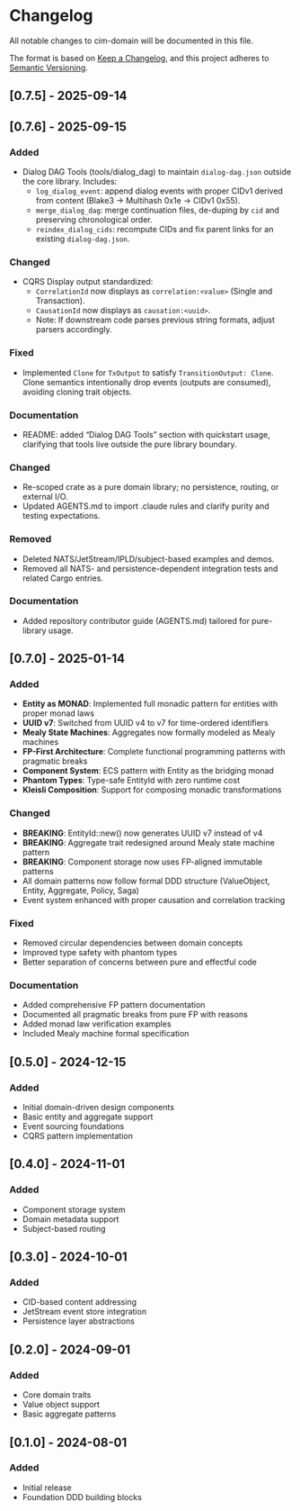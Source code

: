 # Changelog

All notable changes to cim-domain will be documented in this file.

The format is based on [Keep a Changelog](https://keepachangelog.com/en/1.0.0/),
and this project adheres to [Semantic Versioning](https://semver.org/spec/v2.0.0.html).

## [0.7.5] - 2025-09-14
## [0.7.6] - 2025-09-15

### Added
- Dialog DAG Tools (tools/dialog_dag) to maintain `dialog-dag.json` outside the core library. Includes:
  - `log_dialog_event`: append dialog events with proper CIDv1 derived from content (Blake3 → Multihash 0x1e → CIDv1 0x55).
  - `merge_dialog_dag`: merge continuation files, de-duping by `cid` and preserving chronological order.
  - `reindex_dialog_cids`: recompute CIDs and fix parent links for an existing `dialog-dag.json`.

### Changed
- CQRS Display output standardized:
  - `CorrelationId` now displays as `correlation:<value>` (Single and Transaction).
  - `CausationId` now displays as `causation:<uuid>`.
  - Note: If downstream code parses previous string formats, adjust parsers accordingly.

### Fixed
- Implemented `Clone` for `TxOutput` to satisfy `TransitionOutput: Clone`. Clone semantics intentionally drop events (outputs are consumed), avoiding cloning trait objects.

### Documentation
- README: added “Dialog DAG Tools” section with quickstart usage, clarifying that tools live outside the pure library boundary.

### Changed
- Re-scoped crate as a pure domain library; no persistence, routing, or external I/O.
- Updated AGENTS.md to import .claude rules and clarify purity and testing expectations.

### Removed
- Deleted NATS/JetStream/IPLD/subject-based examples and demos.
- Removed all NATS- and persistence-dependent integration tests and related Cargo entries.

### Documentation
- Added repository contributor guide (AGENTS.md) tailored for pure-library usage.

## [0.7.0] - 2025-01-14

### Added
- **Entity as MONAD**: Implemented full monadic pattern for entities with proper monad laws
- **UUID v7**: Switched from UUID v4 to v7 for time-ordered identifiers
- **Mealy State Machines**: Aggregates now formally modeled as Mealy machines
- **FP-First Architecture**: Complete functional programming patterns with pragmatic breaks
- **Component System**: ECS pattern with Entity as the bridging monad
- **Phantom Types**: Type-safe EntityId<T> with zero runtime cost
- **Kleisli Composition**: Support for composing monadic transformations

### Changed
- **BREAKING**: EntityId::new() now generates UUID v7 instead of v4
- **BREAKING**: Aggregate trait redesigned around Mealy state machine pattern
- **BREAKING**: Component storage now uses FP-aligned immutable patterns
- All domain patterns now follow formal DDD structure (ValueObject, Entity, Aggregate, Policy, Saga)
- Event system enhanced with proper causation and correlation tracking

### Fixed
- Removed circular dependencies between domain concepts
- Improved type safety with phantom types
- Better separation of concerns between pure and effectful code

### Documentation
- Added comprehensive FP pattern documentation
- Documented all pragmatic breaks from pure FP with reasons
- Added monad law verification examples
- Included Mealy machine formal specification

## [0.5.0] - 2024-12-15

### Added
- Initial domain-driven design components
- Basic entity and aggregate support
- Event sourcing foundations
- CQRS pattern implementation

## [0.4.0] - 2024-11-01

### Added
- Component storage system
- Domain metadata support
- Subject-based routing

## [0.3.0] - 2024-10-01

### Added
- CID-based content addressing
- JetStream event store integration
- Persistence layer abstractions

## [0.2.0] - 2024-09-01

### Added
- Core domain traits
- Value object support
- Basic aggregate patterns

## [0.1.0] - 2024-08-01

### Added
- Initial release
- Foundation DDD building blocks
